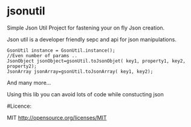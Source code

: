 # jsonutil
Simple Json Util Project for fastening your on fly Json creation.

Json util is a developer friendly sepc and api for json manipulations. 
 ```
GsonUtil instance = GsonUtil.instance();
//Even number of params .. 
JsonObject jsonObject=gsonUtil.toJsonObjet( key1, property1, key2, property2);
JsonArray jsonArray=gsonUtil.toJsonArray( key1, key2);
```
And many more... 

Using this lib you can avoid lots of code while constucting json 

#Licence:


MIT 
http://opensource.org/licenses/MIT
